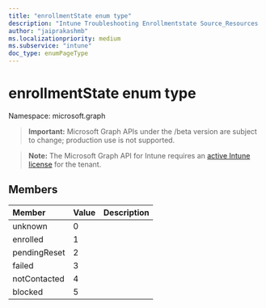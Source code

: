 ```yaml
---
title: "enrollmentState enum type"
description: "Intune Troubleshooting Enrollmentstate Source_Resources ."
author: "jaiprakashmb"
ms.localizationpriority: medium
ms.subservice: "intune"
doc_type: enumPageType
---
```


# enrollmentState enum type

Namespace: microsoft.graph

> **Important:** Microsoft Graph APIs under the /beta version are subject to change; production use is not supported.

> **Note:** The Microsoft Graph API for Intune requires an [active Intune license](https://go.microsoft.com/fwlink/?linkid=839381) for the tenant.



## Members
|Member|Value|Description|
|:---|:---|:---|
|unknown|0||
|enrolled|1||
|pendingReset|2||
|failed|3||
|notContacted|4||
|blocked|5||
